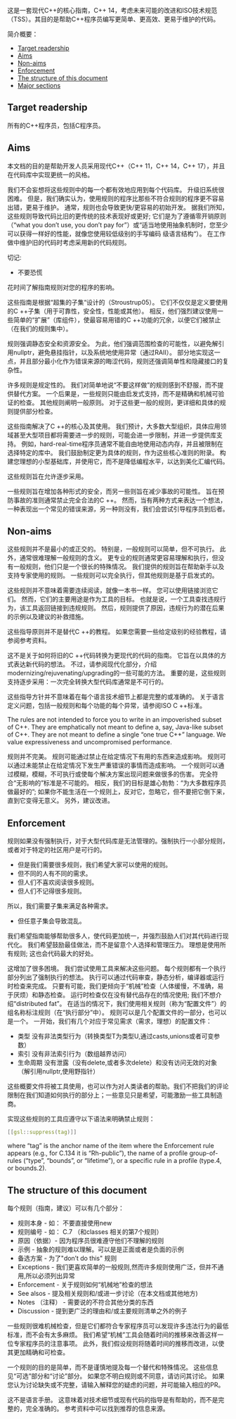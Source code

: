 
这是一套现代C++的核心指南，C++ 14，考虑未来可能的改进和ISO技术规范（TSS）。其目的是帮助C++程序员编写更简单、更高效、更易于维护的代码。 

简介概要：
- [Target readership](#1)
- [Aims](#2)
- [Non-aims](#3)
- [Enforcement](#4)
- [The structure of this document](#5)
- [Major sections](#6)


<h2 id="1">Target readership</h2>
所有的C++程序员，包括C程序员。

<h2 id="2">Aims</h2>

本文档的目的是帮助开发人员采用现代C++（C++ 11，C++ 14，C++ 17），并且在代码库中实现更统一的风格。

我们不会妄想将这些规则中的每一个都有效地应用到每个代码库。 升级旧系统很困难。 但是，我们确实认为，使用规则的程序比那些不符合规则的程序更不容易出错，更易于维护。 通常，规则也会导致更快/更容易的初始开发。 据我们所知，这些规则导致代码比旧的更传统的技术表现好或更好; 它们是为了遵循零开销原则（“what you don’t use, you don’t pay for”）或“适当地使用抽象机制时，您至少可以获得一样好的性能，就像您使用较低级别的手写编码 级语言结构“）。 在工作做中维护旧的代码时考虑采用新的代码规则。

切记:
- 不要恐慌

花时间了解指南规则对您的程序的影响。

这些指南是根据“超集的子集“设计的（Stroustrup05）。 它们不仅仅是定义要使用的C ++子集（用于可靠性，安全性，性能或其他）。 相反，他们强烈建议使用一些简单的“扩展”（库组件），使最容易用错的C ++功能的冗余，以便它们被禁止（在我们的规则集中）。

规则强调静态安全和资源安全。 为此，他们强调范围检查的可能性，以避免解引用nullptr，避免悬挂指针，以及系统地使用异常（通过RAII）。 部分地实现这一点，并且部分最小化作为错误来源的晦涩代码，规则还强调简单性和隐藏接口的复杂性。

许多规则是规定性的。 我们对简单地说“不要这样做”的规则感到不舒服，而不提供替代方案。 一个后果是，一些规则只能由启发式支持，而不是精确和机械可验证的检查。 其他规则阐明一般原则。 对于这些更一般的规则，更详细和具体的规则提供部分检查。

这些指南解决了C ++的核心及其使用。 我们预计，大多数大型组织，具体应用领域甚至大型项目都将需要进一步的规则，可能会进一步限制，并进一步提供库支持。 例如，hard-real-time程序员通常不能自由地使用动态内存，并且被限制在选择特定的库中。 我们鼓励制定更为具体的规则，作为这些核心准则的附录。 构建您理想的小型基础库，并使用它，而不是降低编程水平，以达到美化汇编代码。

这些规则旨在允许逐步采用。

一些规则旨在增加各种形式的安全，而另一些则旨在减少事故的可能性。 旨在预防事故的准则通常禁止完全合法的C ++。 然而，当有两种方式来表达一个想法，一种表现出一个常见的错误来源，另一种则没有，我们会尝试引导程序员到后者。

<h2 id="3">Non-aims</h2>

这些规则并不是最小的或正交的。 特别是，一般规则可以简单，但不可执行。 此外，通常很难理解一般规则的含义。 更专业的规则通常更容易理解和执行，但没有一般规则，他们只是一个很长的特殊情况。 我们提供的规则旨在帮助新手以及支持专家使用的规则。 一些规则可以完全执行，但其他规则是基于启发式的。

这些规则并不意味着需要连续阅读，就像一本书一样。 您可以使用链接浏览它们。 然而，它们的主要用途是作为工具的目标。 也就是说，一个工具查找违规行为，该工具返回链接到违规规则。 然后，规则提供了原因，违规行为的潜在后果的示例以及建议的补救措施。

这些指导原则并不是替代C ++的教程。 如果您需要一些给定级别的经验教程，请参阅参考资料。

这不是关于如何将旧的C ++代码转换为更现代的代码的指南。 它旨在以具体的方式表达新代码的想法。 不过，请参阅现代化部分，介绍modernizing/rejuvenating/upgrading的一些可能的方法。 重要的是，这些规则支持逐步采用：一次完全转换大型代码库通常是不可行的。

这些指导方针并不意味着在每个语言技术细节上都是完整的或准确的。 关于语言定义问题，包括一般规则和每个功能的每个异常，请参阅ISO C ++标准。

The rules are not intended to force you to write in an impoverished subset of C++. They are emphatically not meant to define a, say, Java-like subset of C++. They are not meant to define a single “one true C++” language. We value expressiveness and uncompromised performance.

规则并不完美。 规则可能通过禁止在给定情况下有用的东西来造成影响。 规则可以通过未能禁止在给定情况下发生严重错误的事情而造成影响。 一个规则可以通过模糊，模糊，不可执行或使每个解决方案出现问题来做很多的伤害。 完全符合“无影响的”标准是不可能的。 相反，我们的目标是雄心勃勃：“为大多数程序员做最好的”; 如果你不能生活在一个规则上，反对它，忽略它，但不要把它倒下来，直到它变得无意义。 另外，建议改进。

<h2 id="4">Enforcement</h2>

规则如果没有强制执行，对于大型代码库是无法管理的。强制执行一小部分规则，或者对于特定的社区用户是可行的。

- 但是我们需要很多规则，我们希望大家可以使用的规则。
- 但不同的人有不同的需求。
- 但人们不喜欢阅读很多规则。
- 但人们不记得很多规则。

所以，我们需要子集来满足各种需求。

- 但任意子集会导致混乱。

我们希望指南能够帮助很多人，使代码更加统一，并强烈鼓励人们对其代码进行现代化。 我们希望鼓励最佳做法，而不是留意个人选择和管理压力。 理想是使用所有规则; 这也会代码最大的好处。

这增加了很多困境。 我们尝试使用工具来解决这些问题。 每个规则都有一个执行部分列出了强制执行的想法。 执行可以通过代码审查，静态分析，编译器或运行时检查来完成。 只要有可能，我们更倾向于“机械”检查（人体缓慢，不准确，易于厌烦）和静态检查。 运行时检查仅在没有替代品存在的情况使用; 我们不想介绍“distributed fat”。 在适当的情况下，我们使用相关规则（称为“配置文件”）的组名称标注规则（在“执行部分”中）。 规则可以是几个配置文件的一部分，也可以是一个。 一开始，我们有几个对应于常见需求（需求，理想）的配置文件：

- 类型 没有非法类型行为（转换类型T为类型U,通过casts,unions或者可变参数）
- 索引 没有非法索引行为（数组越界访问）
- 生命周期 没有泄露（没有delete,或者多次delete）和没有访问无效的对象（解引用nullptr,使用野指针）

这些概要文件将被工具使用，也可以作为对人类读者的帮助。我们不把我们的评论限制在我们知道如何执行的部分上；一些意见只是希望，可能激励一些工具制造商。

实现这些规则的工具应遵守以下语法来明确禁止规则：
```cpp
[[gsl::suppress(tag)]]
```
where “tag” is the anchor name of the item where the Enforcement rule appears (e.g., for C.134 it is “Rh-public”), the name of a profile group-of-rules (“type”, “bounds”, or “lifetime”), or a specific rule in a profile (type.4, or bounds.2).

<h2 id="5">The structure of this document</h2>
每个规则（指南，建议）可以有几个部分：

- 规则本身 - 如： 不要直接使用new
- 规则编号 - 如： C.7 （和classes 相关的第7个规则）
- 原因（依据）- 因为程序员很难遵守他们不理解的规则
- 示例 - 抽象的规则难以理解。可以是是正面或者是负面的示例
- 备选方案 - 为了"don’t do this" 规则
- Exceptions - 我们更喜欢简单的一般规则,然而许多规则使用广泛，但并不通用,所以必须列出异常
- Enforcement - 关于规则如何“机械地”检查的想法
- See alsos - 提及相关规则和/或进一步讨论（在本文档或其他地方)
- Notes （注释） - 需要说的不符合其他分类的东西
- Discussion - 提到更广泛的理由和/或主要规则清单之外的例子

一些规则很难机械检查，但是它们都符合专家程序员可以发现许多违法行为的最低标准，而不会有太多麻烦。 我们希望“机械”工具会随着时间的推移来改善这样一位专家程序员的注意事项。 此外，我们假设规则将随着时间的推移而改进，以使其更加精确和可检查。

一个规则的目的是简单，而不是谨慎地提及每一个替代和特殊情况。 这些信息见“可选”部分和“讨论”部分。 如果您不明白规则或不同意，请访问其讨论。 如果您认为讨论缺失或不完整，请输入解释您的疑虑的问题，并可能输入相应的PR。

这不是语言手册。 这意味着对技术细节或现有代码的指导是有帮助的，而不是完整的，完全准确的。 参考资料中可以找到推荐的信息来源。
